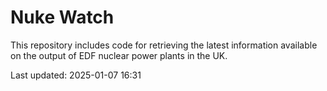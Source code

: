 # Nuke Watch

This repository includes code for retrieving the latest information available on the output of EDF nuclear power plants in the UK.

Last updated: 2025-01-07 16:31